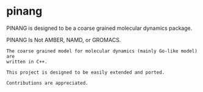 pinang
======

PINANG is designed to be a coarse grained molecular dynamics package.

PINANG Is Not AMBER, NAMD, or GROMACS.

~~~~~~~~~~~~~~~~~~~~~~~~~~~~~~~~~~~~~~~~~~~~~~~~~~~~~~~~~~~~~~~~~~~~~~~~~~~~~~~~
The coarse grained model for molecular dynamics (mainly Go-like model) are
written in C++.

This project is designed to be easily extended and ported.

Contributions are appreciated.
